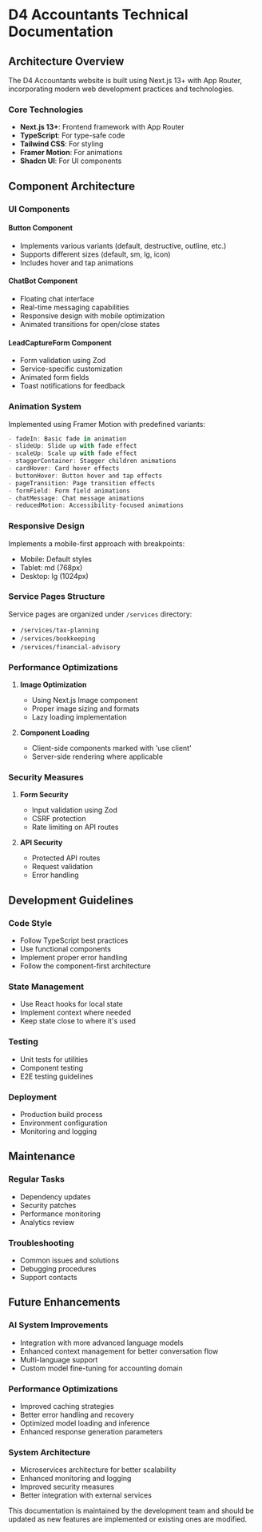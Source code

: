 # D4 Accountants Technical Documentation

## Architecture Overview

The D4 Accountants website is built using Next.js 13+ with App Router, incorporating modern web development practices and technologies.

### Core Technologies

- **Next.js 13+**: Frontend framework with App Router
- **TypeScript**: For type-safe code
- **Tailwind CSS**: For styling
- **Framer Motion**: For animations
- **Shadcn UI**: For UI components

## Component Architecture

### UI Components

#### Button Component

- Implements various variants (default, destructive, outline, etc.)
- Supports different sizes (default, sm, lg, icon)
- Includes hover and tap animations

#### ChatBot Component

- Floating chat interface
- Real-time messaging capabilities
- Responsive design with mobile optimization
- Animated transitions for open/close states

#### LeadCaptureForm Component

- Form validation using Zod
- Service-specific customization
- Animated form fields
- Toast notifications for feedback

### Animation System

Implemented using Framer Motion with predefined variants:

```typescript
- fadeIn: Basic fade in animation
- slideUp: Slide up with fade effect
- scaleUp: Scale up with fade effect
- staggerContainer: Stagger children animations
- cardHover: Card hover effects
- buttonHover: Button hover and tap effects
- pageTransition: Page transition effects
- formField: Form field animations
- chatMessage: Chat message animations
- reducedMotion: Accessibility-focused animations
```

### Responsive Design

Implements a mobile-first approach with breakpoints:

- Mobile: Default styles
- Tablet: md (768px)
- Desktop: lg (1024px)

### Service Pages Structure

Service pages are organized under `/services` directory:

- `/services/tax-planning`
- `/services/bookkeeping`
- `/services/financial-advisory`

### Performance Optimizations

1. **Image Optimization**

   - Using Next.js Image component
   - Proper image sizing and formats
   - Lazy loading implementation

2. **Component Loading**
   - Client-side components marked with 'use client'
   - Server-side rendering where applicable

### Security Measures

1. **Form Security**

   - Input validation using Zod
   - CSRF protection
   - Rate limiting on API routes

2. **API Security**
   - Protected API routes
   - Request validation
   - Error handling

## Development Guidelines

### Code Style

- Follow TypeScript best practices
- Use functional components
- Implement proper error handling
- Follow the component-first architecture

### State Management

- Use React hooks for local state
- Implement context where needed
- Keep state close to where it's used

### Testing

- Unit tests for utilities
- Component testing
- E2E testing guidelines

### Deployment

- Production build process
- Environment configuration
- Monitoring and logging

## Maintenance

### Regular Tasks

- Dependency updates
- Security patches
- Performance monitoring
- Analytics review

### Troubleshooting

- Common issues and solutions
- Debugging procedures
- Support contacts

## Future Enhancements

### AI System Improvements

- Integration with more advanced language models
- Enhanced context management for better conversation flow
- Multi-language support
- Custom model fine-tuning for accounting domain

### Performance Optimizations

- Improved caching strategies
- Better error handling and recovery
- Optimized model loading and inference
- Enhanced response generation parameters

### System Architecture

- Microservices architecture for better scalability
- Enhanced monitoring and logging
- Improved security measures
- Better integration with external services

This documentation is maintained by the development team and should be updated as new features are implemented or existing ones are modified.
